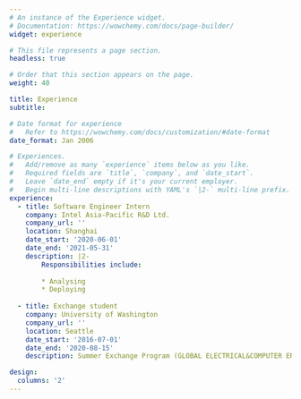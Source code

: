 ```yaml
---
# An instance of the Experience widget.
# Documentation: https://wowchemy.com/docs/page-builder/
widget: experience

# This file represents a page section.
headless: true

# Order that this section appears on the page.
weight: 40

title: Experience
subtitle:

# Date format for experience
#   Refer to https://wowchemy.com/docs/customization/#date-format
date_format: Jan 2006

# Experiences.
#   Add/remove as many `experience` items below as you like.
#   Required fields are `title`, `company`, and `date_start`.
#   Leave `date_end` empty if it's your current employer.
#   Begin multi-line descriptions with YAML's `|2-` multi-line prefix.
experience:
  - title: Software Engineer Intern
    company: Intel Asia-Pacific R&D Ltd.
    company_url: ''
    location: Shanghai
    date_start: '2020-06-01'
    date_end: '2021-05-31'
    description: |2-
        Responsibilities include:
        
        * Analysing
        * Deploying
        
  - title: Exchange student
    company: University of Washington
    company_url: ''
    location: Seattle
    date_start: '2016-07-01'
    date_end: '2020-08-15'
    description: Summer Exchange Program (GLOBAL ELECTRICAL&COMPUTER ENGINEERING PROGRAMS)

design:
  columns: '2'
---
```

